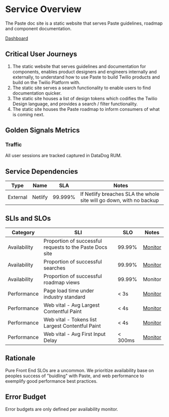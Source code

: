 # Service Overview

The Paste doc site is a static website that serves Paste guidelines, roadmap and component documentation.

[Dashboard](https://app.datadoghq.com/dashboard/p79-36e-cxi/paste-monitoring-dashboard?from_ts=1656022950408&to_ts=1656026550408&live=true)

## Critical User Journeys

1. The static website that serves guidelines and documentation for components, enables product designers and engineers internally and externally, to understand how to use Paste to build Twilio products and build on the Twilio Platform with.
2. The static site serves a search functionality to enable users to find documentation quicker.
3. The static site houses a list of design tokens which codifies the Twilio Design language, and provides a search / filter functionality.
4. The static site houses the Paste roadmap to inform consumers of what is coming next.

## Golden Signals Metrics

### Traffic

All user sessions are tracked captured in DataDog RUM.

## Service Dependencies

| Type     | Name    | SLA     | Notes                                                               |
| -------- | ------- | ------- | ------------------------------------------------------------------- |
| External | Netlify | 99.999% | If Netlify breaches SLA the whole site will go down, with no backup |

## SLIs and SLOs

| Category     | SLI                                                      | SLO     | Notes                                                  |
| ------------ | -------------------------------------------------------- | ------- | ------------------------------------------------------ |
| Availability | Proportion of successful requests to the Paste Docs site | 99.99%  | [Monitor](https://app.datadoghq.com/monitors/74640746) |
| Availability | Proportion of successful searches                        | 99.99%  | [Monitor](https://app.datadoghq.com/monitors/74642104) |
| Availability | Proportion of successful roadmap views                   | 99.99%  | Monitor                                                |
| Performance  | Page load time under industry standard                   | < 3s    | [Monitor](https://app.datadoghq.com/monitors/74354008) |
| Performance  | Web vital - Avg Largest Contentful Paint                 | < 4s    | [Monitor](https://app.datadoghq.com/monitors/74352039) |
| Performance  | Web vital - Tokens list Largest Contentful Paint         | < 4s    | [Monitor](https://app.datadoghq.com/monitors/74354388) |
| Performance  | Web vital - Avg First Input Delay                        | < 300ms | [Monitor](https://app.datadoghq.com/monitors/74353421) |

## Rationale

Pure Front End SLOs are a uncommon. We prioritize availability base on peoples success of "buidling" with Paste, and web performance to exemplify good performance best practices.

## Error Budget

Error budgets are only defined per availability monitor.
